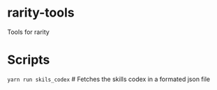 # rarity-tools
Tools for rarity


# Scripts

`yarn run skils_codex` # Fetches the skills codex in a formated json file
